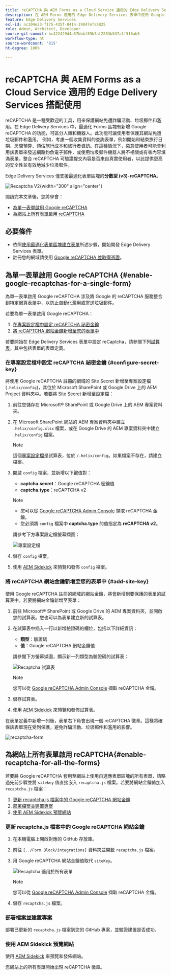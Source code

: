 ```yaml
---
title: reCAPTCHA 與 AEM Forms as a Cloud Service 適用的 Edge Delivery Services 搭配使用
description: 在 AEM Forms 適用的 Edge Delivery Services 表單中使用 Google reCAPTCHA
feature: Edge Delivery Services
exl-id: ac104e23-f175-435f-8414-19847efa5825
role: Admin, Architect, Developer
source-git-commit: bc422429d4a57bbbf89b7af2283b537a1f516ab5
workflow-type: ht
source-wordcount: '815'
ht-degree: 100%

---
```



# reCAPTCHA 與 AEM Forms as a Cloud Service 適用的 Edge Delivery Services 搭配使用

<!--
<span>The **reCAPTCHA** feature is under the pre-release program. To request access to the **reCAPTCHA** feature for Edge Delivery Services for AEM Forms, send an email from your work address to mailto:aem-forms-ea@adobe.com.</span>
-->

reCAPTCHA 是一種受歡迎的工具，用來保護網站免遭詐騙活動、垃圾郵件和濫用。在 Edge Delivery Services 中，最適化 Forms 區塊有新增 Google reCAPTCHA 的功能，可區分人類和機器人。此功能可讓使用者保護其網站免遭垃圾郵件和濫用。
例如，考慮一個收集資料的查詢表單，例如開始和結束旅行日期、房間預算、預估旅行成本和旅行者資訊。在這種情況下，惡意使用者可能會利用該表單來發送網路釣魚電子郵件，或使用垃圾郵件機器人將不相關或有害內容填滿表單。整合 reCAPTCHA 可驗證提交內容是否來自真實使用者，以此提供更高的安全性並有效地減少垃圾郵件。

<!-- ![Recaptcha Image](/help/edge/docs/forms/assets/recaptcha-image.png){width="300" align="center"} -->

Edge Delivery Services 僅支援最適化表單區塊的&#x200B;**分數型 (v3)-reCAPTCHA**。

![Recaptcha V2](/help/forms/assets/recaptcha-v2-invisible.png){width="300" align="center"}


閱讀完本文章後，您將學會：
- [為單一表單啟用 Google reCAPTCHA](#enable-google-recaptchas-for-a-single-form)
- [為網站上所有表單啟用 reCAPTCHA](#enable-recaptcha-for-all-the-forms)

## 必要條件

- 依照[使用最適化表單區塊建立表單](/help/edge/docs/forms/create-forms.md)所述步驟，開始開發 Edge Delivery Services 表單。
- 註冊您的網域請使用 [Google reCAPTCHA 並取得憑證](https://www.google.com/recaptcha/admin/create)。

## 為單一表單啟用 Google reCAPTCHA {#enable-google-recaptchas-for-a-single-form}

為單一表單啟用 Google reCAPTCHA 涉及將 Google 的 reCAPTCHA 服務整合到特定網頁表單中，以防止自動化濫用或寄送垃圾郵件。

若要為單一表單啟用 Google reCAPTCHA：

1. [在專案設定檔中設定 reCAPTCHA 祕密金鑰](#configure-secret-key)
1. [將 reCAPTCHA 網站金鑰新增至您的表單中](#add-site-key)

若要開始在 Edge Delivery Services 表單中設定 reCaptcha，請參閱下列[試算表](/help/edge/docs/forms/assets/recaptcha.xlsx)，其中包括表單的表單定義。

### 在專案設定檔中設定 reCAPTCHA 祕密金鑰 {#configure-secret-key}

將使用 Google reCAPTCHA 註冊的網域的 Site Secret 新增至專案設定檔 (`.helix/config`)，其位於 Microsoft SharePoint 或 Google Drive 上的 AEM Project 資料夾中。若要將 Site Secret 新增至設定檔：

1. 前往您儲存在 Microsoft® SharePoint 或 Google Drive 上的 AEM 專案資料夾。
1. 在 Microsoft SharePoint 網站的 AEM 專案資料夾中建立 `.helix/config.xlsx` 檔案，或在 Google Drive 的 AEM 專案資料夾中建立 `.helix/config` 檔案。

   >[!NOTE]
   >
   > 這個[專案設定檔](https://www.aem.live/docs/configuration)是試算表，位於 `/.helix/config`。如果檔案不存在，請建立檔案。

1. 開啟 `config` 檔案，並新增以下鍵值對：

   - **captcha.secret**：Google reCAPTCHA 密鑰值
   - **captcha.type**：reCAPTCHA v2

   >[!NOTE]
   >
   >  - 您可以從 [Google reCAPTCHA Admin Console](https://www.google.com/recaptcha/admin) 擷取 reCAPTCHA 金鑰。
   >  - 您必須將 `config` 檔案中 **captcha.type** 的值指定為 **reCAPTCHA v2**。

   請參考下方專案設定檔螢幕擷圖：

   ![專案設定檔](/help/forms/assets/recaptcha-config-file.png)

1. 儲存 `config` 檔案。

1. 使用 [AEM Sidekick](https://www.aem.live/developer/tutorial#preview-and-publish-your-content) 來預覽和發佈 `config` 檔案。

### 將 reCAPTCHA 網站金鑰新增至您的表單中 {#add-site-key}

使用 Google reCAPTCHA 註冊的網域的網站金鑰，將會新增到要保護的表單的試算表中。若要將網站金鑰新增至表單：

1. 前往 Microsoft® SharePoint 或 Google Drive 的 AEM 專案資料夾，並開啟您的試算表。您也可以為表單建立新的試算表。
1. 在試算表中插入一行以新增驗證碼的欄位，包括以下詳細資訊：
   - **類型**：驗證碼
   - **值**：Google reCAPTCHA 網站金鑰值

   請參閱下方螢幕擷圖，顯示新一列類型為驗證碼的試算表：

   ![Recaptcha 試算表](/help/edge/docs/forms/assets/recaptcha-spreadsheet.png)

   >[!NOTE]
   >
   >  您可以從 [Google reCAPTCHA Admin Console](https://www.google.com/recaptcha/admin) 擷取 reCAPTCHA 金鑰。

1. 儲存試算表。
1. 使用 [AEM Sidekick](https://www.aem.live/developer/tutorial#preview-and-publish-your-content) 來預覽和發佈試算表。

在表單定義中新增一列後，表單右下角會出現一個 reCAPTCHA 徽章。這樣將確保該表單現在受到保護，避免詐騙活動、垃圾郵件和濫用的影響。

![recaptcha-form](/help/edge/docs/forms/assets/recaptcha-form.png)

## 為網站上所有表單啟用 reCAPTCHA{#enable-recaptcha-for-all-the-forms}

若要將 Google reCAPTCHA 套用至網站上使用自適應表單區塊的所有表單，請略過先前步驟並將 `sitekey` 值直接嵌入 `recaptcha.js` 檔案。若要將網站金鑰值加入 `recaptcha.js` 檔案：

1. [更新 recaptcha.js 檔案中的 Google reCAPTCHA 網站金鑰](#1-update-google-recaptcha-site-key-in-recaptchajs-file)
1. [部署檔案並建置專案](#2-deploy-the-file-and-build-the-project)
1. [使用 AEM Sidekick 預覽網站](#3-preview-the-site-using-the-aem-sidekick)

### 更新 recaptcha.js 檔案中的 Google reCAPTCHA 網站金鑰

1. 在本機電腦上開啟對應的 GitHub 存放庫。
1. 前往 `[../Form Block/integrations]` 資料夾並開啟 `recaptcha.js` 檔案。
1. 用 Google reCAPTCHA 網站金鑰值取代 `siteKey`。

   ![Recaptcha 適用於所有表單](/help/forms/assets/recaptcha-apply-to-all-forms.png)

   >[!NOTE]
   >
   >  您可以從 [Google reCAPTCHA Admin Console](https://www.google.com/recaptcha/admin) 擷取 reCAPTCHA 金鑰。

1. 儲存 `recaptcha.js` 檔案。

### 部署檔案並建置專案

部署已更新的 `recaptcha.js` 檔案到您的 GitHub 專案，並驗證建置是否成功。

### 使用 AEM Sidekick 預覽網站

使用 [AEM Sidekick](https://www.aem.live/developer/tutorial#preview-and-publish-your-content) 來預覽和發佈網站。

您網站上的所有表單開始出現 reCAPTCHA 徽章。

